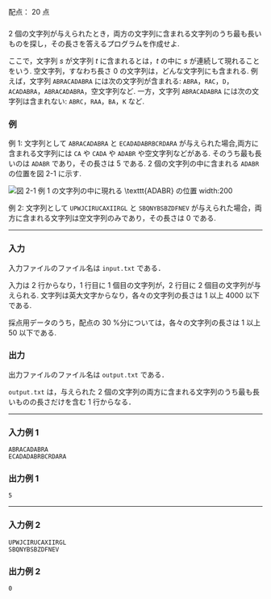 配点： $20$ 点

###

$2$ 個の文字列が与えられたとき，両方の文字列に含まれる文字列のうち最も長いものを探し，その長さを答えるプログラムを作成せよ.

ここで，文字列 $s$ が文字列 $t$ に含まれるとは，$t$ の中に $s$ が連続して現れることをいう. 空文字列，すなわち長さ $0$ の文字列は，どんな文字列にも含まれる. 例えば，文字列 `ABRACADABRA` には次の文字列が含まれる: `ABRA`，`RAC`，`D`，`ACADABRA`，`ABRACADABRA`，空文字列など. 一方，文字列 `ABRACADABRA` には次の文字列は含まれない: `ABRC`，`RAA`，`BA`，`K` など.

### 例

例 1: 文字列として `ABRACADABRA` と `ECADADABRBCRDARA` が与えられた場合,両方に含まれる文字列には `CA` や `CADA` や `ADABR` や空文字列などがある. そのうち最も長いのは `ADABR` であり，その長さは $5$ である. $2$ 個の文字列の中に含まれる `ADABR` の位置を図 2-1 に示す.

![図 2-1 例 1 の文字列の中に現れる $\texttt{ADABR}$ の位置 width:200](https://img.atcoder.jp/joi2008ho/d4e7adc205f60d55a3bccf7db589f961.png)

例 2: 文字列として `UPWJCIRUCAXIIRGL` と `SBQNYBSBZDFNEV` が与えられた場合，両方に含まれる文字列は空文字列のみであり，その長さは $0$ である.

---

### 入力

入力ファイルのファイル名は `input.txt` である．

入力は $2$ 行からなり，$1$ 行目に $1$ 個目の文字列が，$2$ 行目に $2$ 個目の文字列が与えられる. 文字列は英大文字からなり，各々の文字列の長さは $1$ 以上 $4000$ 以下である.

採点用データのうち，配点の $30$ %分については，各々の文字列の長さは $1$ 以上 $50$ 以下である.

### 出力

出力ファイルのファイル名は `output.txt` である．

`output.txt` は，与えられた $2$ 個の文字列の両方に含まれる文字列のうち最も長
いものの長さだけを含む $1$ 行からなる．

---

### 入力例 1

~~~
ABRACADABRA
ECADADABRBCRDARA
~~~

### 出力例 1

~~~
5
~~~

---

### 入力例 2

~~~
UPWJCIRUCAXIIRGL
SBQNYBSBZDFNEV
~~~

### 出力例 2

~~~
0
~~~
